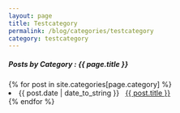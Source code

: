 ```yaml
---
layout: page
title: Testcategory
permalink: /blog/categories/testcategory
category: testcategory
---
```

 
<h5> Posts by Category : {{ page.title }} </h5>

<div class="card">
{% for post in site.categories[page.category] %}
 <li class="category-posts"><span>{{ post.date | date_to_string }}</span> &nbsp; <a href="{{ post.url }}">{{ post.title }}</a></li>
{% endfor %}
</div>